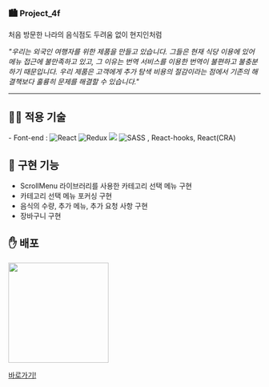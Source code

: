 ### 🏙 Project_4f

처음 방문한 나라의 음식점도 두려움 없이 현지인처럼 

_"우리는 외국인 여행자를 위한 제품을 만들고 있습니다. 그들은 현재 식당 이용에 있어 메뉴 접근에 불만족하고 있고, 그 이유는 번역 서비스를 이용한 번역이 불편하고 불충분하기 때문입니다. 우리 제품은 고객에게 추가 탐색 비용의 절감이라는 점에서 기존의 해결책보다 훌륭히 문제를 해결할 수 있습니다."_
***

<h2>👨‍💻 적용 기술</h2>
<p>
 - Font-end : 
 <img src="https://img.shields.io/badge/React-61DAFB?style=flat-square&amp;logo=React&amp;logoColor=white" alt="React">
 <img src="https://img.shields.io/badge/redux-%23593d88.svg?style=flat-square&amp;logo=redux&amp;logoColor=white" alt="Redux">
 <img src="https://img.shields.io/badge/React_Router-CA4245?style=flat-square&logo=react-router&logoColor=white">
 <img src="https://img.shields.io/badge/SASS-hotpink.svg?style=flat-square&amp;logo=SASS&amp;logoColor=white" alt="SASS">
 , React-hooks, React(CRA)
</p>
 
<h2>🚀 구현 기능</h2>

* ScrollMenu 라이브러리를 사용한 카테고리 선택 메뉴 구현
* 카테고리 선택 메뉴 포커싱 구현
* 음식의 수량, 추가 메뉴, 추가 요청 사항 구현
* 장바구니 구현

<h2>✋ 배포</h2>

<img src="https://user-images.githubusercontent.com/57799598/177125482-870fb081-e7bd-46ff-8bea-4e2601cb0f1f.png" style="width: 200px"/>

<a href="https://yooinhak.github.io/project_4f">바로가기!</a>
